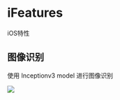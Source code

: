 # iFeatures
iOS特性

## 图像识别

使用 Inceptionv3 model 进行图像识别

![](https://github.com/yoferzhang/blogImage/blob/master/2018122801.gif)
